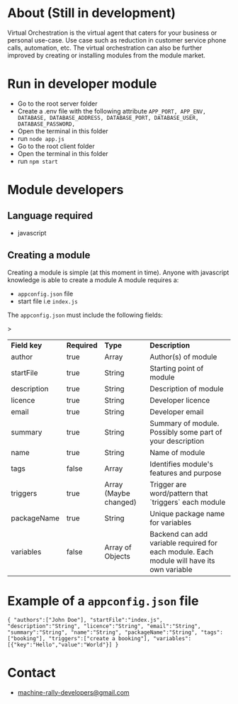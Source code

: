 # About (Still in development)

Virtual Orchestration is the virtual agent that caters for your business or personal use-case. Use case such as reduction in customer service phone calls, automation, etc. The virtual orchestration can also be further improved by creating or installing modules from the module market.

# Run in developer module

- Go to the root server folder
- Create a .env file with the following attribute
  `APP_PORT, APP_ENV, DATABASE, DATABASE_ADDRESS, DATABASE_PORT, DATABASE_USER, DATABASE_PASSWORD,`
- Open the terminal in this folder
- run `node app.js`
- Go to the root client folder
- Open the terminal in this folder
- run `npm start`

# Module developers

## Language required

- javascript

## Creating a module

Creating a module is simple (at this moment in time). Anyone with javascript knowledge is able to create a module
A module requires a:

- `appconfig.json` file
- start file i.e `index.js`

The `appconfig.json` must include the following fields:

<table>

  <tr><td><strong>Field key</strong></td><td><strong>Required</strong></td><td><strong>Type</strong></td><td><strong>Description</strong></td></tr>
  <tr><td>author</td>><td>true</td><td>Array</td><td>Author(s) of module</td></tr>
  <tr><td>startFile</td><td>true</td><td>String</td><td>Starting point of module</td></tr>
  <tr><td>description</td><td>true</td><td>String</td><td>Description of module</td></tr>
  <tr><td>licence</td><td>true</td><td>String</td><td>Developer licence</td></tr>
  <tr><td>email</td><td>true</td><td>String</td><td>Developer email</td></tr>
  <tr><td>summary</td><td>true</td><td>String</td><td>Summary of module. Possibly some part of your description</td></tr>
  <tr><td>name</td><td>true</td><td>String</td><td>Name of module</td></tr>
  <tr><td>tags</td><td>false</td><td>Array</td><td>Identifies module's features and purpose</td></tr>
  <tr><td>triggers</td><td>true</td><td>Array (Maybe changed)</td><td>Trigger are word/pattern that `triggers` each module</td></tr>
  <tr><td>packageName</td><td>true</td><td>String</td><td>Unique package name for variables</td></tr>
  <tr><td>variables</td><td>false</td><td>Array of Objects</td><td>Backend can add variable required for each module. Each module will have its own variable</td></tr>
</table>

# Example of a `appconfig.json` file

`{ "authors":["John Doe"], "startFile":"index.js", "description":"String", "licence":"String", "email":"String", "summary":"String", "name":"String", "packageName":"String", "tags":["booking"], "triggers":["create a booking"], "variables":[{"key":"Hello","value":"World"}] }`

# Contact

- machine-rally-developers@gmail.com
